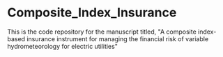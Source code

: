 # Composite_Index_Insurance
This is the code repository for the manuscript titled, "A composite index-based insurance instrument for managing the financial risk of variable hydrometeorology for electric utilities"
